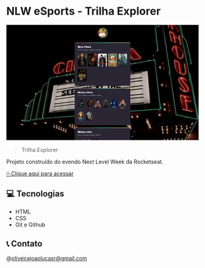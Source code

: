 # NLW eSports - Trilha Explorer
![preview2](./preview2.png)

> Trilha Explorer

Projeto construído do evendo Next Level Week da Rocketseat.

[ 🖱 Clique aqui para acessar](https://joaolucasre.github.io/NLW-alternative/nlw-projetofinal/)

## 💻 Tecnologias

- HTML
- CSS
- Git e Github

##  📞  Contato

@oliveirajoaolucasr@gmail.com
